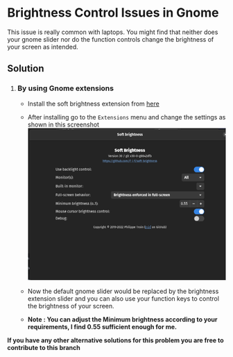 # Brightness Control Issues in Gnome

This issue is really common with laptops. You might find that neither does your gnome slider nor do the function controls change the brightness of your screen as intended.

## Solution ##
1. ### By using Gnome extensions ###

    - Install the soft brightness extension from [here](https://extensions.gnome.org/extension/1625/soft-brightness/)

    - After installing go to the `Extensions` menu and change the settings as shown in this screenshot <img src="imgs/ss.png" />

    - Now the default gnome slider would be replaced by the brightness extension slider and you can also use your function keys to control the brightness of your screen.

    - **Note : You can adjust the Minimum brightness according to your requirements, I find 0.55 sufficient enough for me.**


**If you have any other alternative solutions for this problem you are free to contribute to this branch** 